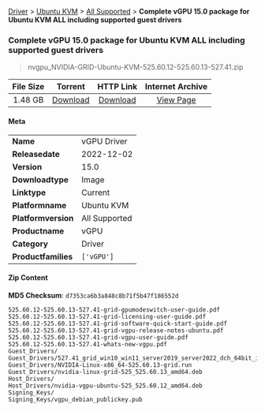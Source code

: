 
[Driver](/README.md)  >  [Ubuntu KVM](/index/Driver/Ubuntu_KVM.md)  >  [All Supported](/index/Driver/Ubuntu_KVM/All_Supported.md)  >  **Complete vGPU 15.0 package for Ubuntu KVM ALL including supported guest drivers**


###    Complete vGPU 15.0 package for Ubuntu KVM ALL including supported guest drivers

> nvgpu_NVIDIA-GRID-Ubuntu-KVM-525.60.12-525.60.13-527.41.zip   


| **File Size** | **Torrent**  | **HTTP Link** | **Internet Archive** |
|:-------------:|:------------:|:-------------:|:--------------------:|
| 1.48 GB |  [Download](https://archive.org/download/nvgpu_NVIDIA-GRID-Ubuntu-KVM-525.60.12-525.60.13-527.41.zip/nvgpu_NVIDIA-GRID-Ubuntu-KVM-525.60.12-525.60.13-527.41.zip_archive.torrent)       | [Download](https://archive.org/compress/nvgpu_NVIDIA-GRID-Ubuntu-KVM-525.60.12-525.60.13-527.41.zip) | [View Page](https://archive.org/details/nvgpu_NVIDIA-GRID-Ubuntu-KVM-525.60.12-525.60.13-527.41.zip)       |

#### Meta

<table>
<tr><td><strong>Name</strong></td><td>vGPU Driver</td></tr>
<tr><td><strong>Releasedate</strong></td><td>2022-12-02</td></tr>
<tr><td><strong>Version</strong></td><td>15.0</td></tr>
<tr><td><strong>Downloadtype</strong></td><td>Image</td></tr>
<tr><td><strong>Linktype</strong></td><td>Current</td></tr>
<tr><td><strong>Platformname</strong></td><td>Ubuntu KVM</td></tr>
<tr><td><strong>Platformversion</strong></td><td>All Supported</td></tr>
<tr><td><strong>Productname</strong></td><td>vGPU</td></tr>
<tr><td><strong>Category</strong></td><td>Driver</td></tr>
<tr><td><strong>Productfamilies</strong></td><td><code>['vGPU']</code></td></tr>
</table>

#### Zip Content

**MD5 Checksum**: `d7353ca6b3a848c8b71f5b47f186552d`

```text
525.60.12-525.60.13-527.41-grid-gpumodeswitch-user-guide.pdf
525.60.12-525.60.13-527.41-grid-licensing-user-guide.pdf
525.60.12-525.60.13-527.41-grid-software-quick-start-guide.pdf
525.60.12-525.60.13-527.41-grid-vgpu-release-notes-ubuntu.pdf
525.60.12-525.60.13-527.41-grid-vgpu-user-guide.pdf
525.60.12-525.60.13-527.41-whats-new-vgpu.pdf
Guest_Drivers/
Guest_Drivers/527.41_grid_win10_win11_server2019_server2022_dch_64bit_international.exe
Guest_Drivers/NVIDIA-Linux-x86_64-525.60.13-grid.run
Guest_Drivers/nvidia-linux-grid-525_525.60.13_amd64.deb
Host_Drivers/
Host_Drivers/nvidia-vgpu-ubuntu-525_525.60.12_amd64.deb
Signing_Keys/
Signing_Keys/vgpu_debian_publickey.pub
```